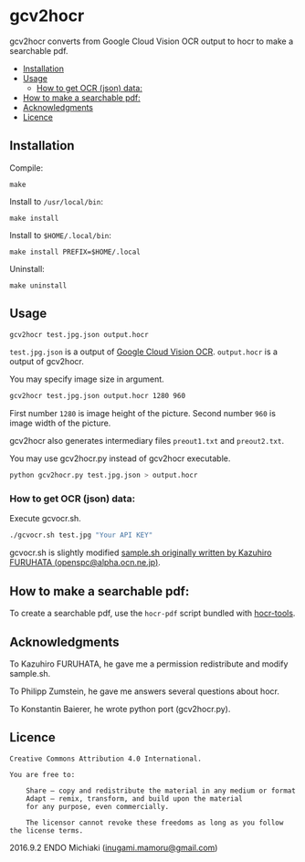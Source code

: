 # gcv2hocr
gcv2hocr converts from Google Cloud Vision OCR output to hocr to make a searchable pdf.

<!-- BEGIN-MARKDOWN-TOC -->
* [Installation](#installation)
* [Usage](#usage)
	* [How to get OCR (json) data:](#how-to-get-ocr-json-data)
* [How to make a searchable pdf:](#how-to-make-a-searchable-pdf)
* [Acknowledgments](#acknowledgments)
* [Licence](#licence)

<!-- END-MARKDOWN-TOC -->

## Installation

Compile:

```
make
```

Install to `/usr/local/bin`:

```
make install
```

Install to `$HOME/.local/bin`:

```
make install PREFIX=$HOME/.local
```

Uninstall:

```
make uninstall
```

## Usage

```sh
gcv2hocr test.jpg.json output.hocr
```

`test.jpg.json` is a output of [Google Cloud Vision OCR](https://cloud.google.com/vision/docs/).
`output.hocr` is a output of gcv2hocr.

You may specify image size in argument.

```sh
gcv2hocr test.jpg.json output.hocr 1280 960
```

First number `1280` is image height of the picture.
Second number `960` is image width of the picture.

gcv2hocr also generates intermediary files `preout1.txt` and `preout2.txt`.

You may use gcv2hocr.py instead of gcv2hocr executable.

```sh
python gcv2hocr.py test.jpg.json > output.hocr
```

### How to get OCR (json) data:

Execute gcvocr.sh.

```sh
./gcvocr.sh test.jpg "Your API KEY"
```

gcvocr.sh is slightly modified [sample.sh originally written by Kazuhiro
FURUHATA (openspc@alpha.ocn.ne.jp)](http://www.openspc2.org/reibun/CloudVision/v1/code/bash/0002/index.html).

## How to make a searchable pdf:

To create a searchable pdf, use the `hocr-pdf` script bundled with
[hocr-tools](https://github.com/tmbdev/hocr-tools).

## Acknowledgments

To Kazuhiro FURUHATA, he gave me a permission redistribute and modify sample.sh.

To Philipp Zumstein, he gave me answers several questions about hocr.

To Konstantin Baierer, he wrote python port (gcv2hocr.py).

## Licence

```
Creative Commons Attribution 4.0 International.

You are free to:

    Share — copy and redistribute the material in any medium or format
    Adapt — remix, transform, and build upon the material
    for any purpose, even commercially.

    The licensor cannot revoke these freedoms as long as you follow the license terms.
```

2016.9.2 ENDO Michiaki (inugami.mamoru@gmail.com)


